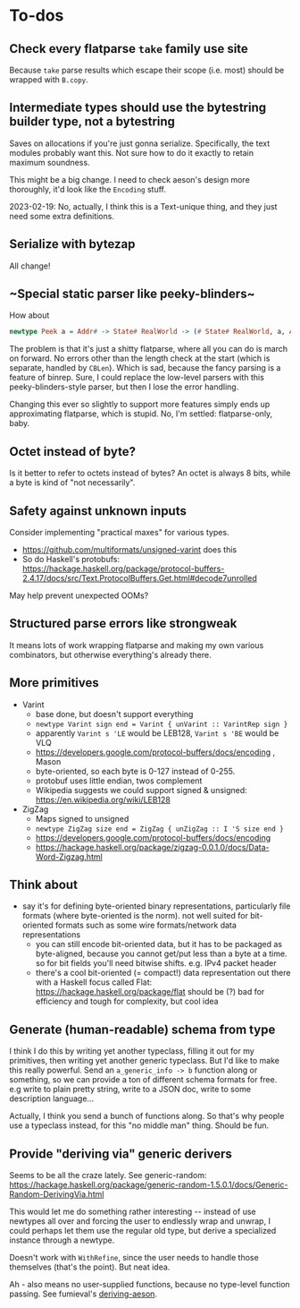 # To-dos
## Check every flatparse `take` family use site
Because `take` parse results which escape their scope (i.e. most) should be
wrapped with `B.copy`.

## Intermediate types should use the bytestring builder type, not a bytestring
Saves on allocations if you're just gonna serialize. Specifically, the text
modules probably want this. Not sure how to do it exactly to retain maximum
soundness.

This might be a big change. I need to check aeson's design more thoroughly, it'd
look like the `Encoding` stuff.

2023-02-19: No, actually, I think this is a Text-unique thing, and they just
need some extra definitions.

## Serialize with bytezap
All change!

## ~Special static parser like peeky-blinders~
How about

```haskell
newtype Peek a = Addr# -> State# RealWorld -> (# State# RealWorld, a, Addr# #)
```

The problem is that it's just a shitty flatparse, where all you can do is march
on forward. No errors other than the length check at the start (which is
separate, handled by `CBLen`). Which is sad, because the fancy parsing is a
feature of binrep. Sure, I could replace the low-level parsers with this
peeky-blinders-style parser, but then I lose the error handling.

Changing this ever so slightly to support more features simply ends up
approximating flatparse, which is stupid. No, I'm settled: flatparse-only, baby.

## Octet instead of byte?
Is it better to refer to octets instead of bytes? An octet is always 8 bits,
while a byte is kind of "not necessarily".

## Safety against unknown inputs
Consider implementing "practical maxes" for various types.

  * https://github.com/multiformats/unsigned-varint does this
  * So do Haskell's protobufs:
    https://hackage.haskell.org/package/protocol-buffers-2.4.17/docs/src/Text.ProtocolBuffers.Get.html#decode7unrolled

May help prevent unexpected OOMs?

## Structured parse errors like strongweak
It means lots of work wrapping flatparse and making my own various combinators,
but otherwise everything's already there.

## More primitives
  * Varint
    * base done, but doesn't support everything
    * `newtype Varint sign end = Varint { unVarint :: VarintRep sign }`
    * apparently `Varint s 'LE` would be LEB128, `Varint s 'BE` would be VLQ
    * https://developers.google.com/protocol-buffers/docs/encoding , Mason
    * byte-oriented, so each byte is 0-127 instead of 0-255.
    * protobuf uses little endian, twos complement
    * Wikipedia suggests we could support signed & unsigned:
      https://en.wikipedia.org/wiki/LEB128
  * ZigZag
    * Maps signed to unsigned
    * `newtype ZigZag size end = ZigZag { unZigZag :: I 'S size end }`
    * https://developers.google.com/protocol-buffers/docs/encoding
    * https://hackage.haskell.org/package/zigzag-0.0.1.0/docs/Data-Word-Zigzag.html

## Think about
  * say it's for defining byte-oriented binary representations, particularly
    file formats (where byte-oriented is the norm). not well suited for
    bit-oriented formats such as some wire formats/network data representations
    * you can still encode bit-oriented data, but it has to be packaged as
      byte-aligned, because you cannot get/put less than a byte at a time.
      so for bit fields you'll need bitwise shifts. e.g. IPv4 packet header
    * there's a cool bit-oriented (= compact!) data representation out there
      with a Haskell focus called Flat: https://hackage.haskell.org/package/flat
      should be (?) bad for efficiency and tough for complexity, but cool idea

## Generate (human-readable) schema from type
I think I do this by writing yet another typeclass, filling it out for my
primitives, then writing yet another generic typeclass. But I'd like to make
this really powerful. Send an `a_generic_info -> b` function along or something,
so we can provide a ton of different schema formats for free. e.g write to plain
pretty string, write to a JSON doc, write to some description language...

Actually, I think you send a bunch of functions along. So that's why people use
a typeclass instead, for this "no middle man" thing. Should be fun.

## Provide "deriving via" generic derivers
Seems to be all the craze lately. See generic-random:
https://hackage.haskell.org/package/generic-random-1.5.0.1/docs/Generic-Random-DerivingVia.html

This would let me do something rather interesting -- instead of use newtypes all
over and forcing the user to endlessly wrap and unwrap, I could perhaps let them
use the regular old type, but derive a specialized instance through a newtype.

Doesn't work with `WithRefine`, since the user needs to handle those themselves
(that's the point). But neat idea.

Ah - also means no user-supplied functions, because no type-level function
passing. See fumieval's
[deriving-aeson](https://hackage.haskell.org/package/deriving-aeson).
